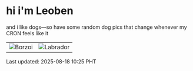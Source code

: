 # hi i'm Leoben

and i like dogs—so have some random dog pics that change whenever my CRON feels like it

|  |  |
|--------|----------|
| ![Borzoi](https://random-dog-vercel.vercel.app/api/random-borzoi?v=1755483918) | ![Labrador](https://random-dog-vercel.vercel.app/api/random-labrador?v=1755483918) |

Last updated: 2025-08-18 10:25 PHT
